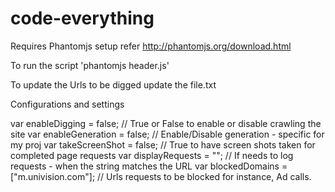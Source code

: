code-everything
===============

Requires Phantomjs setup
    refer http://phantomjs.org/download.html
    
To run the script
'phantomjs header.js'

To update the Urls to be digged
update the file.txt

Configurations and settings

var enableDigging = false;     // True or False to enable or disable crawling the site
var enableGeneration = false;  // Enable/Disable generation - specific for my proj
var takeScreenShot = false;    // True to have screen shots taken for completed page requests
var displayRequests = "";      // If needs to log requests - when the string matches the URL
var blockedDomains = ["m.univision.com"]; // Urls requests to be blocked for instance, Ad calls.